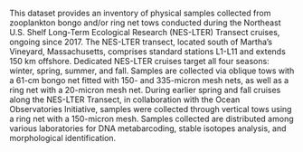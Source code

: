 This dataset provides an inventory of physical samples collected from zooplankton bongo and/or ring net tows conducted during the Northeast U.S. Shelf Long-Term Ecological Research (NES-LTER) Transect cruises, ongoing since 2017. The NES-LTER transect, located south of Martha’s Vineyard, Massachusetts, comprises standard stations L1-L11 and extends 150 km offshore. Dedicated NES-LTER cruises target all four seasons: winter, spring, summer, and fall. Samples are collected via oblique tows with a 61-cm bongo net fitted with 150- and 335-micron mesh nets, as well as a ring net with a 20-micron mesh net. During earlier spring and fall cruises along the NES-LTER Transect, in collaboration with the Ocean Observatories Initiative, samples were collected through vertical tows using a ring net with a 150-micron mesh. Samples collected are distributed among various laboratories for DNA metabarcoding, stable isotopes analysis, and morphological identification. 